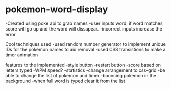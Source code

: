 # pokemon-word-display

-Created using poke api to grab names
-user inputs word, if word matches score will go up and the word will dissapear.
-incorrect inputs increase the error

Cool techniques used
-used random number generator to implement unique IDs for the pokemon names to aid removal
-used CSS transistions to make a timer animation

features to the implemented
-style button
-restart button
-score based on letters typed
-WPM speed?
-statistics
-change arrangement to css-grid
-be able to change the list of pokemon and timer
-bouncing pokemon in the background
-when full word is typed clear it from the list
